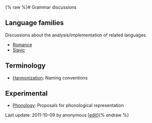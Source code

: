 {% raw %}# Grammar discussions

## Language families

Discussions about the analysis/implementation of related languages.

- [Romance](https://delph-in.github.io/docs/garage/RomanceTop)
- [Slavic](https://delph-in.github.io/docs/grammars/SlavicTop)

## Terminology

- [Harmonization](https://delph-in.github.io/docs/garage/HarmonyTop): Naming conventions

## Experimental

- [Phonology](https://delph-in.github.io/docs/garage/PhonologyTop): Proposals for phonological representation

Last update: 2011-10-09 by anonymous [[edit](https://github.com/delph-in/docs/wiki/GrammarDiscussionsTop/_edit)]{% endraw %}